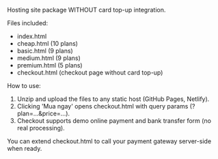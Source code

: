 Hosting site package WITHOUT card top-up integration.

Files included:
- index.html
- cheap.html (10 plans)
- basic.html (9 plans)
- medium.html (9 plans)
- premium.html (5 plans)
- checkout.html (checkout page without card top-up)

How to use:
1. Unzip and upload the files to any static host (GitHub Pages, Netlify).
2. Clicking 'Mua ngay' opens checkout.html with query params (?plan=...&price=...).
3. Checkout supports demo online payment and bank transfer form (no real processing).

You can extend checkout.html to call your payment gateway server-side when ready.
